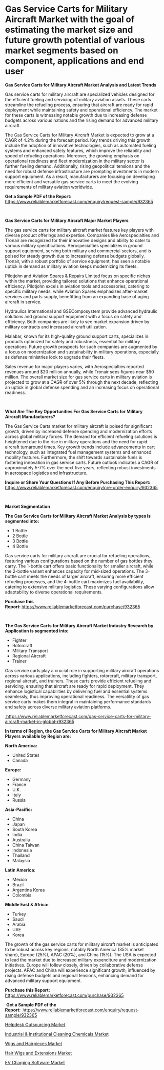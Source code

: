 <p><h1>Gas Service Carts for Military Aircraft Market with the goal of estimating the market size and future growth potential of various market segments based on component, applications and end user</h1></p><p><strong>Gas Service Carts for Military Aircraft Market Analysis and Latest Trends</strong></p>
<p><p>Gas service carts for military aircraft are specialized vehicles designed for the efficient fueling and servicing of military aviation assets. These carts streamline the refueling process, ensuring that aircraft are ready for rapid deployment while maintaining safety and operational efficiency. The market for these carts is witnessing notable growth due to increasing defense budgets across various nations and the rising demand for advanced military aircraft.</p><p>The Gas Service Carts for Military Aircraft Market is expected to grow at a CAGR of 4.2% during the forecast period. Key trends driving this growth include the adoption of innovative technologies, such as automated fueling systems and enhanced safety features, which improve the reliability and speed of refueling operations. Moreover, the growing emphasis on operational readiness and fleet modernization in the military sector is further fueling demand. Additionally, rising geopolitical tensions and the need for robust defense infrastructure are prompting investments in modern support equipment. As a result, manufacturers are focusing on developing more efficient and versatile gas service carts to meet the evolving requirements of military aviation worldwide.</p></p>
<p><strong>Get a Sample PDF of the Report:&nbsp;</strong> <a href="https://www.reliablemarketforecast.com/enquiry/request-sample/932365?utm_campaign=1117&utm_medium=2&utm_source=Github&utm_content=ia&utm_term=16112024&utm_id=gas-service-carts-for-military-aircraft">https://www.reliablemarketforecast.com/enquiry/request-sample/932365</a></p>
<p>&nbsp;</p>
<p><strong>Gas Service Carts for Military Aircraft Major Market Players</strong></p>
<p><p>The gas service carts for military aircraft market features key players with diverse product offerings and expertise. Companies like Aerospecialties and Tronair are recognized for their innovative designs and ability to cater to various military specifications. Aerospecialties specializes in ground support equipment, serving both military and commercial sectors, and is poised for steady growth due to increasing defense budgets globally. Tronair, with a robust portfolio of service equipment, has seen a notable uptick in demand as military aviation keeps modernizing its fleets.</p><p>Pilotjohn and Aviation Spares & Repairs Limited focus on specific niches within the market, providing tailored solutions that enhance operational efficiency. Pilotjohn excels in aviation tools and accessories, catering to specific military needs, while Aviation Spares emphasizes after-market services and parts supply, benefitting from an expanding base of aging aircraft in service.</p><p>Hydraulics International and GSEComposystem provide advanced hydraulic solutions and ground support equipment with a focus on safety and efficiency. Both companies are likely to see market expansion driven by military contracts and increased aircraft utilization.</p><p>Malabar, known for its high-quality ground support carts, specializes in products optimized for safety and robustness, essential for military operations. Future growth prospects for such companies are augmented by a focus on modernization and sustainability in military operations, especially as defense ministries look to upgrade their fleets.</p><p>Sales revenue for major players varies, with Aerospecialties reported revenues around $20 million annually, while Tronair sees figures near $50 million. The overall market size for gas service carts in military aviation is projected to grow at a CAGR of over 5% through the next decade, reflecting an uptick in global defense spending and an increasing focus on operational readiness.</p></p>
<p>&nbsp;</p>
<p><strong>What Are The Key Opportunities For Gas Service Carts for Military Aircraft Manufacturers?</strong></p>
<p><p>The Gas Service Carts market for military aircraft is poised for significant growth, driven by increased defense spending and modernization efforts across global military forces. The demand for efficient refueling solutions is heightened due to the rise in military operations and the need for rapid aircraft turnaround times. Key growth trends include advancements in cart technology, such as integrated fuel management systems and enhanced mobility features. Furthermore, the shift towards sustainable fuels is fostering innovation in gas service carts. Future outlook indicates a CAGR of approximately 5-7% over the next five years, reflecting robust investments in aerospace logistics and infrastructure.</p></p>
<p><strong>Inquire or Share Your Questions If Any Before Purchasing This Report:</strong> <a href="https://www.reliablemarketforecast.com/enquiry/pre-order-enquiry/932365?utm_campaign=1117&utm_medium=2&utm_source=Github&utm_content=ia&utm_term=16112024&utm_id=gas-service-carts-for-military-aircraft">https://www.reliablemarketforecast.com/enquiry/pre-order-enquiry/932365</a></p>
<p>&nbsp;</p>
<p><strong>Market Segmentation</strong></p>
<p><strong>The Gas Service Carts for Military Aircraft Market Analysis by types is segmented into:</strong></p>
<p><ul><li>1 Bottle</li><li>2 Bottle</li><li>3 Bottle</li><li>4 Bottle</li></ul></p>
<p><p>Gas service carts for military aircraft are crucial for refueling operations, featuring various configurations based on the number of gas bottles they carry. The 1-bottle cart offers basic functionality for smaller aircraft, while the 2-bottle variant enhances capacity for mid-sized operations. The 3-bottle cart meets the needs of larger aircraft, ensuring more efficient refueling processes, and the 4-bottle cart maximizes fuel availability, catering to extensive military logistics. These varying configurations allow adaptability to diverse operational requirements.</p></p>
<p><strong>Purchase this Report:&nbsp;</strong><a href="https://www.reliablemarketforecast.com/purchase/932365?utm_campaign=1117&utm_medium=2&utm_source=Github&utm_content=ia&utm_term=16112024&utm_id=gas-service-carts-for-military-aircraft">https://www.reliablemarketforecast.com/purchase/932365</a></p>
<p>&nbsp;</p>
<p><strong>The Gas Service Carts for Military Aircraft Market Industry Research by Application is segmented into:</strong></p>
<p><ul><li>Fighter</li><li>Rotorcraft</li><li>Military Transport</li><li>Regional Aircraft</li><li>Trainer</li></ul></p>
<p><p>Gas service carts play a crucial role in supporting military aircraft operations across various applications, including fighters, rotorcraft, military transport, regional aircraft, and trainers. These carts provide efficient refueling and servicing, ensuring that aircraft are ready for rapid deployment. They enhance logistical capabilities by delivering fuel and essential systems seamlessly, thus improving operational readiness. The versatility of gas service carts makes them integral in maintaining performance standards and safety across diverse military aviation platforms.</p></p>
<p><a href="https://www.reliablemarketforecast.com/gas-service-carts-for-military-aircraft-market-in-global-r932365?utm_campaign=1117&utm_medium=2&utm_source=Github&utm_content=ia&utm_term=16112024&utm_id=gas-service-carts-for-military-aircraft">&nbsp;https://www.reliablemarketforecast.com/gas-service-carts-for-military-aircraft-market-in-global-r932365</a></p>
<p><strong>In terms of Region, the Gas Service Carts for Military Aircraft Market Players available by Region are:</strong></p>
<p>
    <p> <strong> North America: </strong>
        <ul>
            <li>United States</li>
            <li>Canada</li>
        </ul>
        </p> 
    <p> <strong> Europe: </strong>
        <ul>
            <li>Germany</li>
            <li>France</li>
            <li>U.K.</li>
            <li>Italy</li>
            <li>Russia</li>
        </ul>
        </p> 
    <p> <strong> Asia-Pacific: </strong>
        <ul>
            <li>China</li>
            <li>Japan</li>
            <li>South Korea</li>
            <li>India</li>
            <li>Australia</li>
            <li>China Taiwan</li>
            <li>Indonesia</li>
            <li>Thailand</li>
            <li>Malaysia</li>
        </ul>
        </p> 
    <p> <strong> Latin America: </strong>
        <ul>
            <li>Mexico</li>
            <li>Brazil</li>
            <li>Argentina Korea</li>
            <li>Colombia</li>
        </ul>
        </p> 
    <p> <strong> Middle East & Africa: </strong>
        <ul>
            <li>Turkey</li>
            <li>Saudi</li>
            <li>Arabia</li>
            <li>UAE</li>
            <li>Korea</li>
        </ul>
    </p>
    </p>
<p><p>The growth of the gas service carts for military aircraft market is anticipated to be robust across key regions, notably North America (35% market share), Europe (25%), APAC (20%), and China (15%). The USA is expected to lead the market due to increased military expenditure and modernization initiatives. Europe will follow closely, driven by collaborative defense projects. APAC and China will experience significant growth, influenced by rising defense budgets and regional tensions, enhancing demand for advanced military support equipment.</p></p>
<p><strong>Purchase this Report: </strong><a href="https://www.reliablemarketforecast.com/purchase/932365?utm_campaign=1117&utm_medium=2&utm_source=Github&utm_content=ia&utm_term=16112024&utm_id=gas-service-carts-for-military-aircraft">https://www.reliablemarketforecast.com/purchase/932365</a></p>
<p>&nbsp;<strong>Get a Sample PDF of the Report:&nbsp;&nbsp;</strong><a href="https://www.reliablemarketforecast.com/enquiry/request-sample/932365?utm_campaign=1117&utm_medium=2&utm_source=Github&utm_content=ia&utm_term=16112024&utm_id=gas-service-carts-for-military-aircraft">https://www.reliablemarketforecast.com/enquiry/request-sample/932365</a></p>
<p><strong></strong></p>
<p><p><a href="https://github.com/AKSHATREPORTPRIME/Market-Research-Report-List-6/blob/main/helpdesk-outsourcing-market.md?utm_campaign=1117&utm_medium=2&utm_source=Github&utm_content=ia&utm_term=16112024&utm_id=gas-service-carts-for-military-aircraft">Helpdesk Outsourcing Market</a></p><p><a href="https://issuu.com/reportprime-2/docs/industrial-institutional-cleaning-c_c337d5bb900e73?utm_campaign=1117&utm_medium=2&utm_source=Github&utm_content=ia&utm_term=16112024&utm_id=gas-service-carts-for-military-aircraft">Industrial & Institutional Cleaning Chemicals Market</a></p><p><a href="https://www.linkedin.com/pulse/wigs-hairpieces-market-global-share-ranking-overall-xc2ff?utm_campaign=1117&utm_medium=2&utm_source=Github&utm_content=ia&utm_term=16112024&utm_id=gas-service-carts-for-military-aircraft">Wigs and Hairpieces Market</a></p><p><a href="https://www.linkedin.com/pulse/hair-wigs-extensions-market-outlook-share-analysis-bmeqf?utm_campaign=1117&utm_medium=2&utm_source=Github&utm_content=ia&utm_term=16112024&utm_id=gas-service-carts-for-military-aircraft">Hair Wigs and Extensions Market</a></p><p><a href="https://issuu.com/reportprime-2/docs/ev-charging-software-market-size-20_bcc61bd26ac51d?utm_campaign=1117&utm_medium=2&utm_source=Github&utm_content=ia&utm_term=16112024&utm_id=gas-service-carts-for-military-aircraft">EV Charging Software Market</a></p></p>